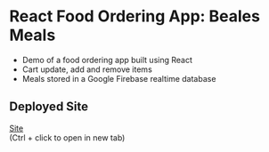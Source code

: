 # React Food Ordering App: Beales Meals  
- Demo of a food ordering app built using React
- Cart update, add and remove items
- Meals stored in a Google Firebase realtime database

## Deployed Site  
[Site](https://arronbeale.github.io/react-beales-meals/)  
(Ctrl + click to open in new tab)